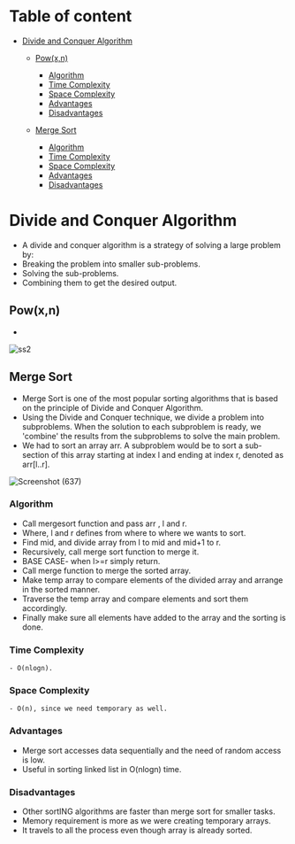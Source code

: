 # Table of content

- [Divide and Conquer Algorithm](#divide-and-conquer-algorithm)
   - [Pow(x,n)](#Pow(x,n))
      - [Algorithm](#algorithm)
      - [Time Complexity](#time-complexity)
      - [Space Complexity](#space-complexity)
      - [Advantages](#advantages)
      - [Disadvantages](#disadvantages)
     
   - [Merge Sort](#merge-sort)
      - [Algorithm](#algorithm)
      - [Time Complexity](#time-complexity)
      - [Space Complexity](#space-complexity)
      - [Advantages](#advantages)
      - [Disadvantages](#disadvantages)


# Divide and Conquer Algorithm

- A divide and conquer algorithm is a strategy of solving a large problem by:
- Breaking the problem into smaller sub-problems.
- Solving the sub-problems.
- Combining them to get the desired output.

## Pow(x,n)
- 
![ss2](https://user-images.githubusercontent.com/75080313/170106563-6acc84b6-0b84-492f-b932-f7efd2eac8e3.png)

## Merge Sort

- Merge Sort is one of the most popular sorting algorithms that is based on the principle of Divide and Conquer Algorithm.
- Using the Divide and Conquer technique, we divide a problem into subproblems. When the solution to each subproblem is ready, we 'combine' the results from the subproblems to solve the main problem.
- We had to sort an array arr. A subproblem would be to sort a sub-section of this array starting at index l and ending at index r, denoted as arr[l..r].

![Screenshot (637)](https://user-images.githubusercontent.com/98539013/169039682-0e5bcddd-e9ae-4a2c-800a-4f4f36d5857c.png)

### Algorithm
- Call mergesort function and pass arr , l and r.
- Where, l and r defines from where to where we wants to sort.
- Find mid, and divide array from l to mid and mid+1 to r.
- Recursively, call merge sort function to merge it.
- BASE CASE- when l>=r simply return.
- Call merge function to merge the sorted array.
- Make temp array to compare elements of the divided array and arrange in the sorted manner.
- Traverse the temp array and compare elements and sort them accordingly.
- Finally make sure all elements have added to the array and the sorting is done.


### Time Complexity
```
- O(nlogn).
```

### Space Complexity
```
- O(n), since we need temporary as well.
```

### Advantages

- Merge sort accesses data sequentially and the need of random access is low.
- Useful in sorting linked list in O(nlogn) time.

### Disadvantages

- Other sortING algorithms are faster than merge sort for smaller tasks.
- Memory requirement is more as we were creating temporary arrays.
- It travels to all the process even though array is already sorted.
